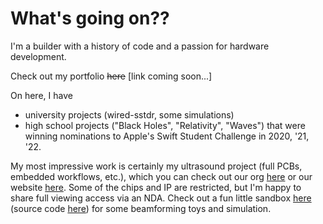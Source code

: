 # What's going on??

I'm a builder with a history of code and a passion for hardware development.

Check out my portfolio ~~here~~ \[link coming soon...\]

On here, I have
 - university projects (wired-sstdr, some simulations)
 - high school projects ("Black Holes", "Relativity", "Waves") that were winning nominations to Apple's Swift Student Challenge in 2020, '21, '22.

My most impressive work is certainly my ultrasound project (full PCBs, embedded workflows, etc.), which you can check out our org [here](https://github.com/aloe-health) or our website [here](https://aloe-health.tech). Some of the chips and IP are restricted, but I'm happy to share full viewing access via an NDA. Check out a fun little sandbox [here](https://sandbox.aloe-health.tech) (source code [here](https://github.com/aloe-health/ultrasound-sandbox)) for some beamforming toys and simulation. 

